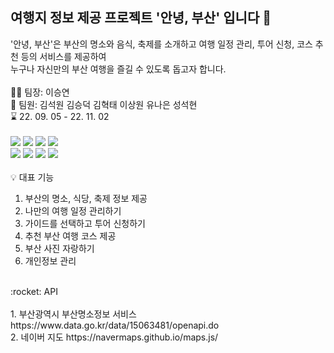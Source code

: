 ## 여행지 정보 제공 프로젝트 '안녕, 부산' 입니다 👋
'안녕, 부산'은 부산의 명소와 음식, 축제를 소개하고
여행 일정 관리, 투어 신청, 코스 추천 등의 서비스를 제공하여
<br/>
누구나 자신만의 부산 여행을 즐길 수 있도록 돕고자 합니다.
<br/>
<br/>
🙋‍♀️ 팀장: 이승연 
<br/>
:information_desk_person: 팀원: 김석원 김승덕 김혁태 이상원 유나은 성석현
<br/>
:hourglass: 22. 09. 05 - 22. 11. 02
<br/>
<br/>
<img src="https://img.shields.io/badge/Java-red?style=flat-square&logoColor=white"/>
<img src="https://img.shields.io/badge/HTML5-E34F26?style=flat-square&logo=HTML5&logoColor=white"/></a>
<img src="https://img.shields.io/badge/CSS3-1572B6?style=flat-square&logo=CSS3&logoColor=white"/></a>
<img src="https://img.shields.io/badge/JavaScript-F7DF1E?style=flat-square&logo=JavaScript&logoColor=white"/></a>
<br/>
<img src="https://img.shields.io/badge/Spring-6DB33F?style=flat-square&logo=Spring&logoColor=white"/>
<img src="https://img.shields.io/badge/Tomcat-F8DC75?style=flat-square&logo=Apache Tomcat&logoColor=white"/>
<img src="https://img.shields.io/badge/Oracle-F80000?style=flat-square&logo=Oracle&logoColor=white"/>
<img src="https://img.shields.io/badge/Bootstrap-7952B3?style=flat-square&logo=Bootstrap&logoColor=white"/>
<br/>
<br/>
:bulb: 대표 기능
<br/>
1. 부산의 명소, 식당, 축제 정보 제공
2. 나만의 여행 일정 관리하기
3. 가이드를 선택하고 투어 신청하기
4. 추천 부산 여행 코스 제공
5. 부산 사진 자랑하기
6. 개인정보 관리
<br/>
:rocket: API
<br/>
<br/>
1. 부산광역시 부산명소정보 서비스 https://www.data.go.kr/data/15063481/openapi.do
<br/>
2. 네이버 지도 https://navermaps.github.io/maps.js/


